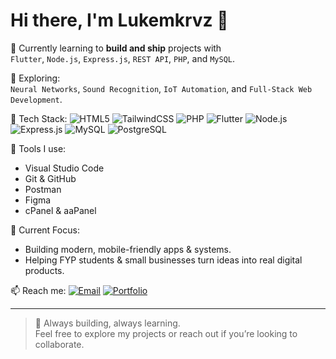 # Hi there, I'm Lukemkrvz 👋

🌱 Currently learning to **build and ship** projects with  
`Flutter`, `Node.js`, `Express.js`, `REST API`, `PHP`, and `MySQL`.

🧠 Exploring:  
`Neural Networks`, `Sound Recognition`, `IoT Automation`, and `Full-Stack Web Development`.

🚀 Tech Stack:
![HTML5](https://img.shields.io/badge/-HTML5-E34F26?style=flat-square&logo=html5&logoColor=white)
![TailwindCSS](https://img.shields.io/badge/-TailwindCSS-38B2AC?style=flat-square&logo=tailwind-css&logoColor=white)
![PHP](https://img.shields.io/badge/-PHP-777BB4?style=flat-square&logo=php&logoColor=white)
![Flutter](https://img.shields.io/badge/-Flutter-02569B?style=flat-square&logo=flutter&logoColor=white)
![Node.js](https://img.shields.io/badge/-Node.js-339933?style=flat-square&logo=nodedotjs&logoColor=white)
![Express.js](https://img.shields.io/badge/-Express.js-000000?style=flat-square&logo=express&logoColor=white)
![MySQL](https://img.shields.io/badge/-MySQL-4479A1?style=flat-square&logo=mysql&logoColor=white)
![PostgreSQL](https://img.shields.io/badge/-PostgreSQL-4169E1?style=flat-square&logo=postgresql&logoColor=white)

🧰 Tools I use:
- Visual Studio Code
- Git & GitHub
- Postman
- Figma
- cPanel & aaPanel

🎯 Current Focus:
- Building modern, mobile-friendly apps & systems.
- Helping FYP students & small businesses turn ideas into real digital products.

📫 Reach me:
[![Email](https://img.shields.io/badge/Email-lukemkrvz@gmail.com-red?style=flat-square&logo=gmail&logoColor=white)](mailto:lukemkrvz@gmail.com)
[![Portfolio](https://img.shields.io/badge/Website-lukemkrvz.netlify.app-000000?style=flat-square&logo=netlify&logoColor=white)](https://lukemkrvz.netlify.app)

---

> 🚧 Always building, always learning.  
> Feel free to explore my projects or reach out if you’re looking to collaborate.
